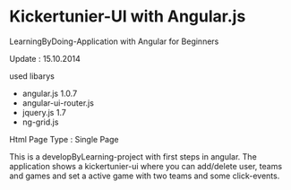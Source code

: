 Kickertunier-UI with Angular.js
====================

LearningByDoing-Application with Angular for Beginners

Update : 15.10.2014

used libarys

- angular.js 1.0.7
- angular-ui-router.js
- jquery.js 1.7
- ng-grid.js

Html Page Type : Single Page

This is a developByLearning-project with first steps in angular. The application shows
a kickertunier-ui where you can add/delete user, teams and games and set a active game with
two teams and some click-events.

